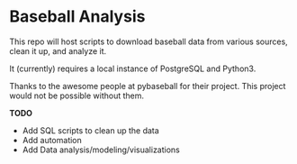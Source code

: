 # Baseball Analysis

This repo will host scripts to download baseball data from various sources, clean it up, and analyze it.

It (currently) requires a local instance of PostgreSQL and Python3.

Thanks to the awesome people at pybaseball for their project. This project would not be possible without them.

**TODO**
* Add SQL scripts to clean up the data
* Add automation
* Add Data analysis/modeling/visualizations
